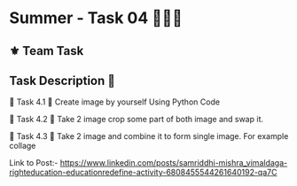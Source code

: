 # Summer - Task 04 👨🏻‍💻 

## ⚜️ Team Task

## Task Description 📄

🔅 Task 4.1
📌 Create image by yourself Using Python Code 

🔅 Task 4.2
📌 Take 2 image crop some part of both image and swap it. 

🔅 Task 4.3
📌 Take 2 image and combine it to form single image. For example collage 

Link to Post:- https://www.linkedin.com/posts/samriddhi-mishra_vimaldaga-righteducation-educationredefine-activity-6808455544261640192-qa7C
